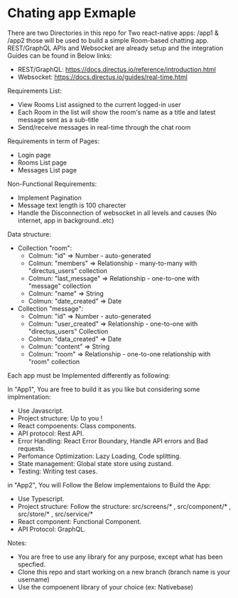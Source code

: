# Chating app Exmaple

There are two Directories in this repo for Two react-native apps: /app1 & /app2 those will be used to build a simple Room-based chatting app.
REST/GraphQL APIs and Websocket are already setup and the integration Guides can be found in Below links:
- REST/GraphQL: https://docs.directus.io/reference/introduction.html
- Websocket: https://docs.directus.io/guides/real-time.html

Requirements List:
- View Rooms List assigned to the current logged-in user
- Each Room in the list will show the room's name as a title and latest message sent as a sub-title 
- Send/receive messages in real-time through the chat room

Requirements in term of Pages:
- Login page
- Rooms List page
- Messages List page

Non-Functional Requirements:
- Implement Pagination
- Message text length is 100 charecter
- Handle the Disconnection of websocket in all levels and causes (No internet, app in background..etc)

Data structure:
- Collection "room":
    - Colmun: "id" => Number - auto-generated
    - Colmun: "members" => Relationship - many-to-many with "directus_users" collection
    - Colmun: "last_message" => Relationship - one-to-one with "message" collection
    - Colmun: "name" => String
    - Colmun: "date_created" => Date
- Collection "message":
    - Colmun: "id" => Number - auto-generated
    - Colmun: "user_created" => Relationship - one-to-one with "directus_users" Collection
    - Colmun: "data_created" => Date
    - Colmun: "content" => String
    - Colmun: "room" => Relationship - one-to-one relationship with "room" collection

Each app must be Implemented differently as following:

In "App1", You are free to build it as you like but considering some implmentation:
- Use Javascript.
- Project structure: Up to you !
- React compoenents: Class components.
- API protocol: Rest API.
- Error Handling: React Error Boundary, Handle API errors and Bad requests.
- Perfomance Optimization: Lazy Loading, Code splitting.
- State management: Global state store using zustand.
- Testing: Writing test cases.

in "App2", You will Follow the Below implementaions to Build the App:
- Use Typescript.
- Project structure: Follow the structure: src/screens/* , src/component/* , src/store/* , src/service/*
- React component: Functional Component.
- API Protocol: GraphQL.

Notes:
- You are free to use any library for any purpose, except what has been specfied.
- Clone this repo and start working on a new branch (branch name is your username)
- Use the compoenent library of your choice (ex: Nativebase)
